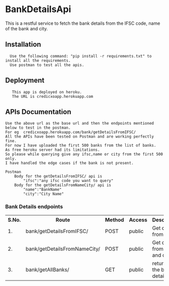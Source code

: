 # BankDetailsApi
  This is a restful service to fetch the bank details from the IFSC code, name of the bank and city.
  
  ## Installation
      Use the following command: "pip install -r requirements.txt" to install all the requirements.
      Use postman to test all the apis.
   
   ## Deployment
       This app is deployed on heroku.
       The URL is credicxoapp.herokuapp.com
  
  
 ## APIs Documentation
    Use the above url as the base url and then the endpoints mentioned below to test in the postman.
    For eg  credicxoapp.herokuapp.com/bank/getDetailsFromIFSC/
    All the APIs have been tested on Postman and are working perfectly fine.
    For now I have uploaded the first 500 banks from the list of banks. 
    As free heroku server had its limitations. 
    So please while querying give any ifsc,name or city from the first 500 only. 
    I have handled the edge cases if the bank is not present.
    
    Postman
        Body for the getDetailsFromIFSC/ api is 
            "ifsc":"any ifsc code you want to query"
        Body for the getDetailsFromNameCity/ api is
            "name":"BankName"
            "city":"City Name"

   ### Bank Details endpoints

   <table>
   	<tr>
   		<th>S.No.</th>
   		<th>Route</th>
   		<th>Method</th>
   		<th>Access</th>
   		<th>Description</th>
   	</tr>
   	<tr>
           <td>1.</td>
           <td>bank/getDetailsFromIFSC/</td>
           <td>POST</td>
           <td>public</td>
           <td>Get details from IFSC</td>
       </tr>
   	 <tr>
           <td>2.</td>
           <td>bank/getDetailsFromNameCity/</td>
           <td>POST</td>
           <td>public</td>
           <td>Get details from name and city</td>
       </tr>
   	 <tr>
           <td>3.</td>
           <td>bank/getAllBanks/</td>
           <td>GET</td>
           <td>public</td>
           <td>returns all the bank details</td>
       </tr>


   </table>

